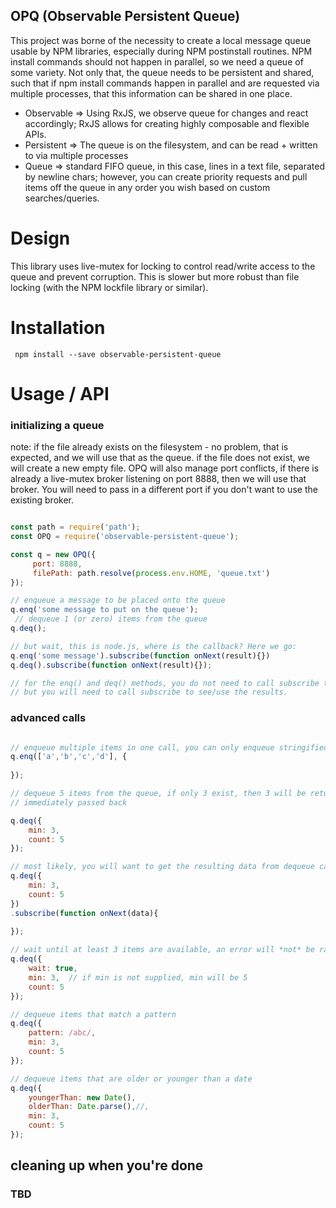 

##     OPQ  (Observable Persistent Queue)

This project was borne of the necessity to create a local message queue usable by NPM libraries, especially
during NPM postinstall routines. NPM install commands should not happen in parallel, so we need a queue of some variety.
Not only that, the queue needs to be persistent and shared, such that if npm install commands happen in parallel and are 
requested via multiple processes, that this information can be shared in one place.

* Observable => Using RxJS, we observe queue for changes and react accordingly; RxJS allows for creating highly composable and flexible APIs.
* Persistent => The queue is on the filesystem, and can be read + written to via multiple processes
* Queue => standard FIFO queue, in this case, lines in a text file, separated by newline chars; however, you can 
create priority requests and pull items off the queue in any order you wish based on custom searches/queries.

# Design

This library uses live-mutex for locking to control read/write access to the queue and prevent corruption.
This is slower but more robust than file locking (with the NPM lockfile library or similar).


# Installation

``` npm install --save observable-persistent-queue```

# Usage / API

### initializing a queue

note: if the file already exists on the filesystem - no problem, that is expected, and we will use that as the queue.
if the file does not exist, we will create a new empty file. OPQ will also manage port conflicts, if there is already
a live-mutex broker listening on port 8888, then we will use that broker. You will need to pass in a different port
if you don't want to use the existing broker.

```js

const path = require('path');
const OPQ = require('observable-persistent-queue');

const q = new OPQ({
     port: 8888,
     filePath: path.resolve(process.env.HOME, 'queue.txt')
});

// enqueue a message to be placed onto the queue
q.enq('some message to put on the queue');
 // dequeue 1 (or zero) items from the queue
q.deq();

// but wait, this is node.js, where is the callback? Here we go:
q.enq('some message').subscribe(function onNext(result){})
q.deq().subscribe(function onNext(result){}); 

// for the enq() and deq() methods, you do not need to call subscribe to initiate the action
// but you will need to call subscribe to see/use the results.

```

### advanced calls

```js

// enqueue multiple items in one call, you can only enqueue stringified data, otherwise an error will be thrown
q.enq(['a','b','c','d'], {
    
});

// dequeue 5 items from the queue, if only 3 exist, then 3 will be returned, if only 2 exist, then an error will be 
// immediately passed back

q.deq({
    min: 3,
    count: 5
});

// most likely, you will want to get the resulting data from dequeue calls; use subscribe
q.deq({
    min: 3,
    count: 5
})
.subscribe(function onNext(data){
    
});

// wait until at least 3 items are available, an error will *not* be raised if 3 items are not available immediately
q.deq({
    wait: true,
    min: 3,  // if min is not supplied, min will be 5
    count: 5
});

// dequeue items that match a pattern
q.deq({
    pattern: /abc/,
    min: 3,
    count: 5
});

// dequeue items that are older or younger than a date
q.deq({
    youngerThan: new Date(),
    olderThan: Date.parse(),//,
    min: 3,
    count: 5
});


```



## cleaning up when you're done

### TBD




